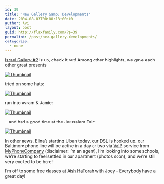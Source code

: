 ```yaml
---
id: 39
title: 'New Gallery &amp; Developments'
date: 2004-08-03T08:00:13+00:00
author: Avi
layout: post
guid: http://flaxfamily.com/?p=39
permalink: /post/new-gallery-developments/
categories:
  - none
---
```

[Israel Gallery &#35;2](http://flaxfamily.com/gallery.php?galleryurl=galleries/2004/Israel2/index.html) is up, check it out! Among other highlights, we gave each other great presents: 

[![Thumbnail](http://flaxfamily.com/galleries/2004/Israel2/Israel2-Thumbnails/3.jpg)](http://flaxfamily.com/gallery.php?galleryurl=galleries/2004/Israel2/Israel2-Pages/Image3.html)

tried on some hats:
  
[![Thumbnail](http://flaxfamily.com/galleries/2004/Israel2/Israel2-Thumbnails/26.jpg)](http://flaxfamily.com/gallery.php?galleryurl=galleries/2004/Israel2/Israel2-Pages/Image26.html)

ran into Avram & Jamie:
  
[![Thumbnail](http://flaxfamily.com/galleries/2004/Israel2/Israel2-Thumbnails/29.jpg)](http://flaxfamily.com/gallery.php?galleryurl=galleries/2004/Israel2/Israel2-Pages/Image29.html)

&#8230;and had a good time at the Jerusalem Fair:
  
[![Thumbnail](http://flaxfamily.com/galleries/2004/Israel2/Israel2-Thumbnails/38.jpg)](http://flaxfamily.com/gallery.php?galleryurl=galleries/2004/Israel2/Israel2-Pages/Image38.html)

In other news, Elina&#8217;s starting Ulpan today, our DSL is hooked up, our Baltimore phone line will be active in a day or two via [VoIP](http://en.wikipedia.org/wiki/VoIP) service from [MyPhoneCompany](http://www.myphonecompany.com/default.aspx?agent=6002229) (disclaimer: I&#8217;m an agent), I&#8217;m looking into some schools, we&#8217;re starting to feel settled in our apartment (photos soon), and we&#8217;re still very excited to be here!

I&#8217;m off to some free classes at [Aish HaTorah](http://www.aish.com/) with Joey &#8211; Everybody have a great day!